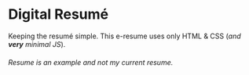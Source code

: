 # Digital Resumé

Keeping the resumé simple. This e-resume uses only HTML & CSS (_and **very** minimal JS_).

###### Resume is an example and not my current resume.
